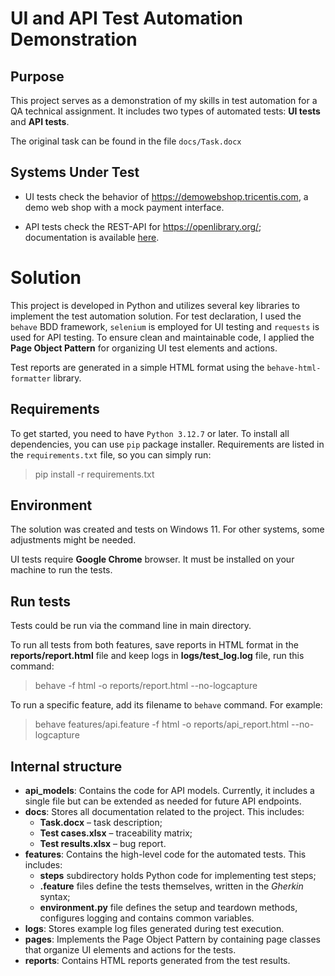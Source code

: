 # UI and API Test Automation Demonstration

## Purpose
This project serves as a demonstration of my skills in test automation for a QA technical assignment. It includes two types of automated tests: **UI tests**  and **API tests**.

The original task can be found in the file `docs/Task.docx`

## Systems Under Test
- UI tests check the behavior of https://demowebshop.tricentis.com, a demo web shop with a mock payment interface.

- API tests check the REST-API for https://openlibrary.org/; documentation is available [here](https://openlibrary.org/developers/api).

# Solution
This project is developed in Python and utilizes several key libraries to implement the test automation solution. For test declaration, I used the `behave` BDD framework, `selenium` is employed for UI testing and `requests` is used for API testing. To ensure clean and maintainable code, I applied the **Page Object Pattern** for organizing UI test elements and actions.

Test reports are generated in a simple HTML format using the `behave-html-formatter` library.

## Requirements
To get started, you need to have `Python 3.12.7` or later. To install all dependencies, you can use `pip` package installer.
Requirements are listed in the `requirements.txt` file, so you can simply run:

> pip install -r requirements.txt

## Environment
The solution was created and tests on Windows 11. For other systems, some adjustments might be needed.

UI tests require **Google Chrome** browser. It must be installed on your machine to run the tests.

## Run tests
Tests could be run via the command line in main directory.

To run all tests from both features, save reports in HTML format in the **reports/report.html** file and keep logs in **logs/test_log.log** file, run this command:
> behave -f html -o reports/report.html --no-logcapture

To run a specific feature, add its filename to `behave` command. For example:

> behave features/api.feature -f html -o reports/api_report.html --no-logcapture

## Internal structure
- **api_models**: Contains the code for API models. 
Currently, it includes a single file but can be extended as needed for future API endpoints.
- **docs**: Stores all documentation related to the project. This includes:
  - **Task.docx** – task description;
  - **Test cases.xlsx** – traceability matrix;
  - **Test results.xlsx** – bug report.
- **features**: Contains the high-level code for the automated tests. This includes:
  - **steps** subdirectory holds Python code for implementing test steps;
  - **.feature** files define the tests themselves, written in the _Gherkin_ syntax;
  - **environment.py** file defines the setup and teardown methods, configures logging and contains common variables.
- **logs**: Stores example log files generated during test execution.
- **pages**: Implements the Page Object Pattern by containing page classes that organize UI elements and actions for the tests.
- **reports**: Contains HTML reports generated from the test results.